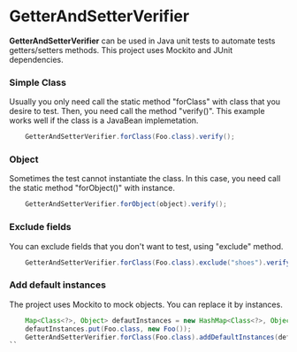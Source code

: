 # GetterAndSetterVerifier

**GetterAndSetterVerifier** can be used in Java unit tests to automate tests getters/setters methods. This project uses Mockito and JUnit dependencies. 

### Simple Class

Usually you only need call the static method "forClass" with class that you desire to test. Then, you need call the method "verify()". This example works well if the class is a JavaBean implemetation.

```java
    GetterAndSetterVerifier.forClass(Foo.class).verify();
```

### Object

Sometimes the test cannot instantiate the class. In this case, you need call the static method "forObject()" with instance.


```java
    GetterAndSetterVerifier.forObject(object).verify();
```

### Exclude fields

You can exclude fields that you don't want to test, using "exclude" method.

```java
    GetterAndSetterVerifier.forClass(Foo.class).exclude("shoes").verify();
```

### Add default instances

The project uses Mockito to mock objects. You can replace it by instances.

```java
    Map<Class<?>, Object> defautInstances = new HashMap<Class<?>, Object>();
    defautInstances.put(Foo.class, new Foo());
    GetterAndSetterVerifier.forClass(Foo.class).addDefaultInstances(defaultInstances).verify();
``
